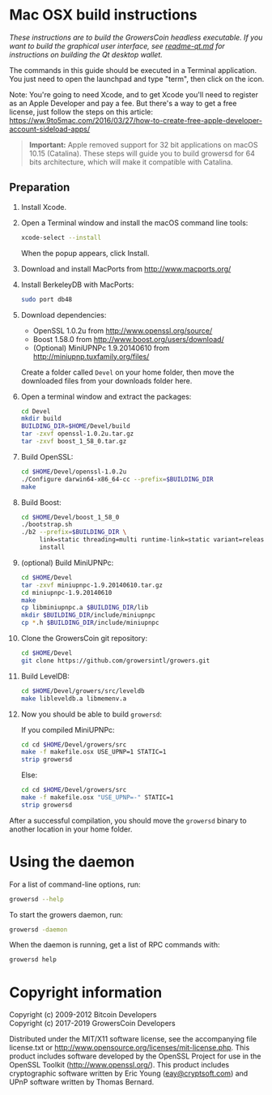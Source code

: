 Mac OSX build instructions  
==========================

*These instructions are to build the GrowersCoin headless executable.
If you want to build the graphical user interface,
see [readme-qt.md](readme-qt.md) for instructions on building
the Qt desktop wallet.*

The commands in this guide should be executed in a Terminal application.
You just need to open the launchpad and type "term", then click on the icon.

Note: You're going to need Xcode, and to get Xcode you'll need to register as an Apple Developer
and pay a fee. But there's a way to get a free license, just follow the steps on this article:
https://ww.9to5mac.com/2016/03/27/how-to-create-free-apple-developer-account-sideload-apps/

> **Important:** Apple removed support for 32 bit applications on macOS 10.15 (Catalina).
> These steps will guide you to build growersd for 64 bits architecture, which will make
> it compatible with Catalina.

Preparation
-----------

1.  Install Xcode.

2.  Open a Terminal window and install the macOS command line tools:

    ```sh
    xcode-select --install
    ```

    When the popup appears, click Install.

3.  Download and install MacPorts from http://www.macports.org/  
    
4.  Install BerkeleyDB with MacPorts:

    ```sh
    sudo port db48
    ```
    
5.  Download dependencies:
   
    * OpenSSL 1.0.2u from http://www.openssl.org/source/
    * Boost 1.58.0 from http://www.boost.org/users/download/
    * (Optional) MiniUPNPc 1.9.20140610 from http://miniupnp.tuxfamily.org/files/
   
    Create a folder called `Devel` on your home folder, then move the downloaded files
    from your downloads folder here.
   
6.  Open a terminal window and extract the packages:
     
    ```sh
    cd Devel
    mkdir build
    BUILDING_DIR=$HOME/Devel/build
    tar -zxvf openssl-1.0.2u.tar.gz
    tar -zxvf boost_1_58_0.tar.gz
    ```

7.  Build OpenSSL:

    ```sh
    cd $HOME/Devel/openssl-1.0.2u
    ./Configure darwin64-x86_64-cc --prefix=$BUILDING_DIR
    make
    ```

8.  Build Boost:

    ```sh
    cd $HOME/Devel/boost_1_58_0
    ./bootstrap.sh
    ./b2 --prefix=$BUILDING_DIR \
         link=static threading=multi runtime-link=static variant=release \
         install
    ```

9.  (optional) Build MiniUPNPc:

    ```sh
    cd $HOME/Devel
    tar -zxvf miniupnpc-1.9.20140610.tar.gz
    cd miniupnpc-1.9.20140610
    make
    cp libminiupnpc.a $BUILDING_DIR/lib
    mkdir $BUILDING_DIR/include/miniupnpc
    cp *.h $BUILDING_DIR/include/miniupnpc
    ```

10. Clone the GrowersCoin git repository:

    ```sh
    cd $HOME/Devel
    git clone https://github.com/growersintl/growers.git
    ```

11. Build LevelDB:
    
    ```sh
    cd $HOME/Devel/growers/src/leveldb
    make libleveldb.a libmemenv.a
    ```

12. Now you should be able to build `growersd`:
    
    If you compiled MiniUPNPc:
    
    ```sh
    cd cd $HOME/Devel/growers/src
    make -f makefile.osx USE_UPNP=1 STATIC=1
    strip growersd
    ```
    
    Else:
    
    ```sh
    cd cd $HOME/Devel/growers/src
    make -f makefile.osx "USE_UPNP=-" STATIC=1
    strip growersd
    ```

After a successful compilation, you should move the `growersd` binary to another location
in your home folder.

Using the daemon
================

For a list of command-line options, run:
```sh
growersd --help
```

To start the growers daemon, run:

```sh
growersd -daemon
```

When the daemon is running, get a list of RPC commands with:

```sh
growersd help
```


Copyright information
=====================

Copyright (c) 2009-2012 Bitcoin Developers  
Copyright (c) 2017-2019 GrowersCoin Developers

Distributed under the MIT/X11 software license, see the accompanying file
license.txt or http://www.opensource.org/licenses/mit-license.php.  This
product includes software developed by the OpenSSL Project for use in the
OpenSSL Toolkit (http://www.openssl.org/).  This product includes cryptographic
software written by Eric Young (eay@cryptsoft.com) and UPnP software written by
Thomas Bernard.
